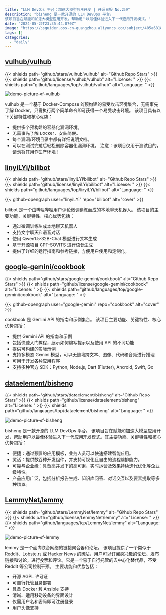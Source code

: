 ```yaml
---
title: "LLM DevOps 平台：加速大模型应用开发 | 开源日报 No.269"
description: "bisheng 是一款开源的 LLM DevOps 平台。
该项目旨在赋能和加速大模型应用开发，帮助用户以最佳体验进入下一代应用开发模式。"
date: "2024-05-29T23:35:44.870Z"
image: "https://osguider.oss-cn-guangzhou.aliyuncs.com/subject/405a68188c2da43ec5e559fa3efc1ebb.png"
tags: []
categories:
  - "daily"
---
```


## [vulhub/vulhub](https://github.com/vulhub/vulhub)

{{< shields path="github/stars/vulhub/vulhub" alt="Github Repo Stars" >}} {{< shields path="github/license/vulhub/vulhub" alt="License: " >}} {{< shields path="github/languages/top/vulhub/vulhub" alt="Language: " >}}

![demo-picture-of-vulhub](https://static.osguider.com/subject/github/vulhub/vulhub/8b2470122a310fb5c0f7d84ed338d81b.png)

vulhub 是一个基于 Docker-Compose 的预构建的易受攻击环境集合，无需事先了解 Docker，只需执行两个简单命令即可获得一个易受攻击环境。
该项目具有以下关键特性和核心优势：

- 提供多个预构建的容器化漏洞环境。
- 无需事先了解 Docker，安装简便。
- 每个漏洞/环境目录中都有详细说明文档。
- 可以在测试完成后轻松删除容器化漏洞环境。
注意：该项目仅用于测试目的，请勿将其用作生产环境！
  
## [linyiLYi/bilibot](https://github.com/linyiLYi/bilibot)

{{< shields path="github/stars/linyiLYi/bilibot" alt="Github Repo Stars" >}} {{< shields path="github/license/linyiLYi/bilibot" alt="License: " >}} {{< shields path="github/languages/top/linyiLYi/bilibot" alt="Language: " >}}

{{< github-opengraph user="linyiLYi" repo="bilibot" alt="cover" >}}

bilibot 是一个由哔哩哔哩用户评论微调训练而成的本地聊天机器人。
该项目的主要功能、关键特性、核心优势包括：

- 通过微调训练生成本地聊天机器人
- 支持文字聊天和语音对话
- 使用 Qwen1.5-32B-Chat 模型进行文本生成
- 基于开源项目 GPT-SOVITS 进行语音生成
- 提供了详细的运行指南和参考链接，方便用户使用和定制化。
  
## [google-gemini/cookbook](https://github.com/google-gemini/cookbook)

{{< shields path="github/stars/google-gemini/cookbook" alt="Github Repo Stars" >}} {{< shields path="github/license/google-gemini/cookbook" alt="License: " >}} {{< shields path="github/languages/top/google-gemini/cookbook" alt="Language: " >}}

{{< github-opengraph user="google-gemini" repo="cookbook" alt="cover" >}}

cookbook 是 Gemini API 的指南和示例集合。
该项目主要功能、关键特性、核心优势包括：

- 提供 Gemini API 的指南和示例
- 包括快速入门教程，展示如何编写提示以及使用 API 的不同功能
- 提供可构建的实际示例
- 支持多模态 Gemini 模型，可以无缝地跨文本、图像、代码和音频进行推理
- 可用于开发各种应用程序
- 支持多种官方 SDK：Python, Node.js, Dart (Flutter), Android, Swift, Go
  
## [dataelement/bisheng](https://github.com/dataelement/bisheng)

{{< shields path="github/stars/dataelement/bisheng" alt="Github Repo Stars" >}} {{< shields path="github/license/dataelement/bisheng" alt="License: " >}} {{< shields path="github/languages/top/dataelement/bisheng" alt="Language: " >}}

![demo-picture-of-bisheng](https://static.osguider.com/subject/github/dataelement/bisheng/275d23ad79e18833cf794e76d129e0f9.png)

bisheng 是一款开源的 LLM DevOps 平台。
该项目旨在赋能和加速大模型应用开发，帮助用户以最佳体验进入下一代应用开发模式。其主要功能、关键特性和核心优势包括：

- 便捷：通过预置的应用模板，业务人员可以快速搭建智能应用。
- 灵活：提供数百种开发组件，并支持可视化且自由的流程编排能力。
- 可靠与企业级：具备高并发下的高可用、实时运营及效果持续迭代优化等企业级特性。
- 产品应用广泛，包括分析报告生成、知识库问答、对话交互以及要素提取等多种场景。
  
## [LemmyNet/lemmy](https://github.com/LemmyNet/lemmy)

{{< shields path="github/stars/LemmyNet/lemmy" alt="Github Repo Stars" >}} {{< shields path="github/license/LemmyNet/lemmy" alt="License: " >}} {{< shields path="github/languages/top/LemmyNet/lemmy" alt="Language: " >}}

![demo-picture-of-lemmy](https://osguider.oss-cn-guangzhou.aliyuncs.com/subject/d35e2044fe6f09029e7b3580e6614d7b.webp)

lemmy 是一个面向联合网络的链接聚合器和论坛。
该项目提供了一个类似于 Reddit、Lobste.rs 或 Hacker News 的网站，用户可以订阅感兴趣的论坛、发布链接和讨论，进行投票和评论。它是一个易于自行托管的去中心化替代品，不受 Reddit 等公司控制干预。
主要功能和优势包括：

- 开源 AGPL 许可证
- 可自行托管且易部署
- 具备 Docker 和 Ansible 支持
- 清晰、适用移动设备的界面设计
- 仅需用户名和密码即可注册登录
- 用户头像支持
  
